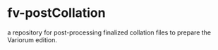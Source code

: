# fv-postCollation
a repository for post-processing finalized collation files to prepare the Variorum edition.
